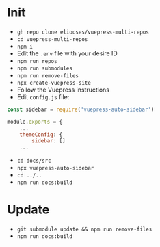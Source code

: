 # Init

- `gh repo clone eliooses/vuepress-multi-repos`
- `cd vuepress-multi-repos`
- `npm i`
- Edit the `.env` file with your desire ID
- `npm run repos`
- `npm run submodules`
- `npm run remove-files`
- `npx create-vuepress-site`
- Follow the Vuepress instructions
- Edit `config.js` file:
```javascript
const sidebar = require('vuepress-auto-sidebar')

module.exports = {
    ...
    themeConfig: {
        sidebar: []
    ...
```
- `cd docs/src`
- `npx vuepress-auto-sidebar`
- `cd ../..`
- `npm run docs:build`

# Update

- `git submodule update && npm run remove-files`
- `npm run docs:build`
